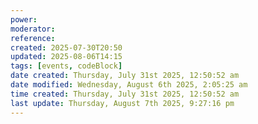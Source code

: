 ```yaml
---
power: 
moderator: 
reference: 
created: 2025-07-30T20:50
updated: 2025-08-06T14:15
tags: [events, codeBlock]
date created: Thursday, July 31st 2025, 12:50:52 am
date modified: Wednesday, August 6th 2025, 2:05:25 am
time created: Thursday, July 31st 2025, 12:50:52 am
last update: Thursday, August 7th 2025, 9:27:16 pm
---
```


